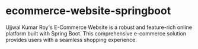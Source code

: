 # ecommerce-website-springboot
Ujjwal Kumar Roy's E-Commerce Website is a robust and feature-rich online platform built with Spring Boot. This comprehensive e-commerce solution provides users with a seamless shopping experience.
